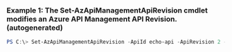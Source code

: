### Example 1: The Set-AzApiManagementApiRevision cmdlet modifies an Azure API Management API Revision. (autogenerated)
```powershell
PS C:\> Set-AzApiManagementApiRevision -ApiId echo-api -ApiRevision 2 -Context $ApiMgmtContext -Name EchoApi -Protocols Http -ServiceUrl https://contoso.com/apis/echo
```

